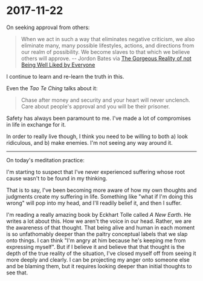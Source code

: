 # 2017-11-22

On seeking approval from others:

> When we act in such a way that eliminates negative criticism, we also
> eliminate many, many possible lifestyles, actions, and directions from our
> realm of possibility. We become slaves to that which we believe others will
> approve. -- Jordon Bates via [The Gorgeous Reality of not Being Well Liked by
> Everyone](https://advice.shinetext.com/articles/the-gorgeous-reality-of-not-being-well-liked-by-everyone)

I continue to learn and re-learn the truth in this.

Even the *Tao Te Ching* talks about it:

> Chase after money and security
> and your heart will never unclench.
> Care about people's approval
> and you will be their prisoner.

Safety has always been paramount to me. I've made a lot of compromises in life
in exchange for it.

In order to really live though, I think you need to be willing to both a) look
ridiculous, and b) make enemies. I'm not seeing any way around it.

---

On today's meditation practice:

I'm starting to suspect that I've never experienced suffering whose root cause
wasn't to be found in my thinking.

That is to say, I've been becoming more aware of how my own thoughts and
judgments create my suffering in life. Something like "what if I'm doing this
wrong" will pop into my head, and I'll readily belief it, and then I suffer.

I'm reading a really amazing book by Eckhart Tolle called *A New Earth*. He
writes a lot about this. How we aren't the voice in our head. Rather, we are the
awareness of that thought. That being alive and human in each moment is so
unfathomably deeper than the paltry conceptual labels that we slap onto things.
I can think "I'm angry at him because he's keeping me from expressing myself".
But if I believe it and believe that that thought is the depth of the true
reality of the situation, I've closed myself off from seeing it more deeply and
clearly. I can be projecting my anger onto someone else and be blaming them, but
it requires looking deeper than initial thoughts to see that.

